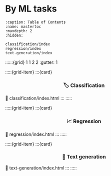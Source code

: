 # By ML tasks

```{toctree}
:caption: Table of Contents
:name: mastertoc
:maxdepth: 2
:hidden:

classification/index
regression/index
text-generation/index
```

::::::{grid} 1 1 2 2
:gutter: 1

:::::{grid-item}
:::{card} <h3><center>🏷️ Classification</center></h3>
:link: classification/index.html
:::
:::::

:::::{grid-item}
:::{card} <h3><center>📈 Regression</center></h3>
:link: regression/index.html
:::
:::::

:::::{grid-item}
:::{card} <h3><center>🦜 Text generation</center></h3>
:link: text-generation/index.html
:::
:::::

